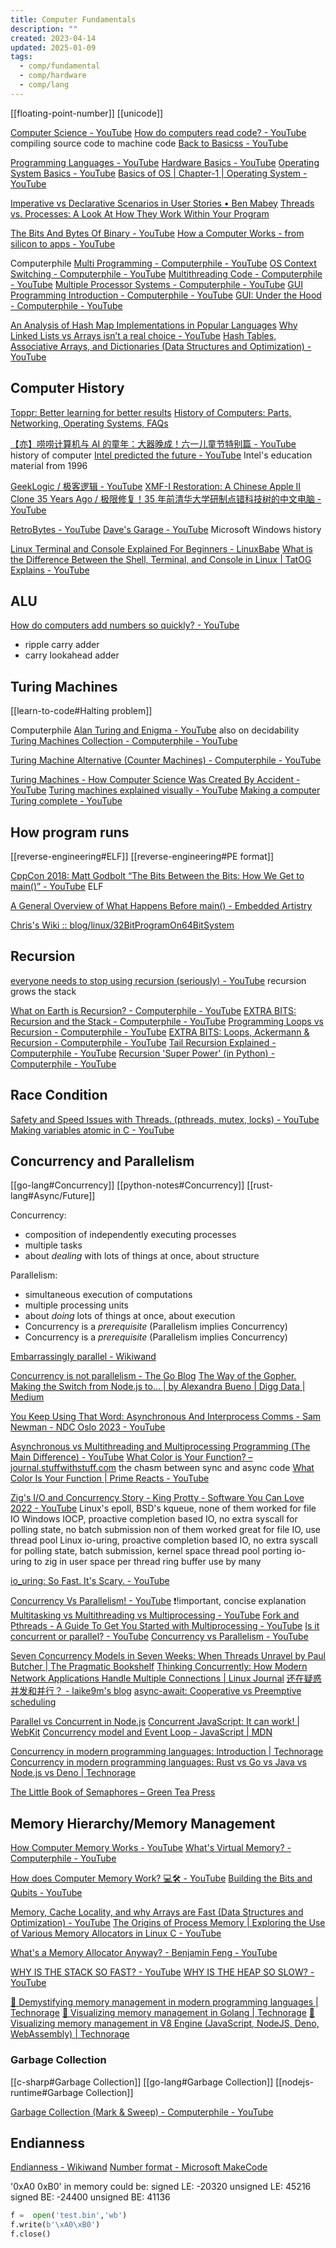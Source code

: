 ```yaml
---
title: Computer Fundamentals
description: ""
created: 2023-04-14
updated: 2025-01-09
tags:
  - comp/fundamental
  - comp/hardware
  - comp/lang
---
```


[[floating-point-number]]
[[unicode]]

[Computer Science - YouTube](https://www.youtube.com/playlist?list=PL8dPuuaLjXtNlUrzyH5r6jN9ulIgZBpdo)
[How do computers read code? - YouTube](https://www.youtube.com/watch?v=QXjU9qTsYCc) compiling source code to machine code
[Back to Basicss - YouTube](https://www.youtube.com/playlist?list=PLF2KJ6Gy3cZ4OSRP8GzWMd2ZPwRwmVsqp)

[Programming Languages - YouTube](https://www.youtube.com/playlist?list=PL7141DE955793D3F0)
[Hardware Basics - YouTube](https://www.youtube.com/watch?v=9-KUm9YpPm0)
[Operating System Basics - YouTube](https://www.youtube.com/watch?v=9GDX-IyZ_C8)
[Basics of OS | Chapter-1 | Operating System - YouTube](https://www.youtube.com/playlist?list=PLBlnK6fEyqRhDsKg2oXhVuN5z_1ysjJyg)

[Imperative vs Declarative Scenarios in User Stories • Ben Mabey](http://benmabey.com/2008/05/19/imperative-vs-declarative-scenarios-in-user-stories.html)
[Threads vs. Processes: A Look At How They Work Within Your Program](https://www.backblaze.com/blog/whats-the-diff-programs-processes-and-threads/)

[The Bits And Bytes Of Binary - YouTube](https://www.youtube.com/playlist?list=PLP29wDx6QmW47oPsNBFNEi_SYTOLDJXqQ)
[How a Computer Works - from silicon to apps - YouTube](https://www.youtube.com/watch?v=5f3NJnvnk7k)

Computerphile
[Multi Programming - Computerphile - YouTube](https://www.youtube.com/watch?v=MB0yDMQj1lU)
[OS Context Switching - Computerphile - YouTube](https://www.youtube.com/watch?v=DKmBRl8j3Ak)
[Multithreading Code - Computerphile - YouTube](https://www.youtube.com/watch?v=7ENFeb-J75k)
[Multiple Processor Systems - Computerphile - YouTube](https://www.youtube.com/watch?v=3RvkfuXUv1c)
[GUI Programming Introduction - Computerphile - YouTube](https://www.youtube.com/watch?v=odjdWym0t4I)
[GUI: Under the Hood - Computerphile - YouTube](https://www.youtube.com/watch?v=ptcHHXp1PEU)

[An Analysis of Hash Map Implementations in Popular Languages](https://rcoh.me/posts/hash-map-analysis/)
[Why Linked Lists vs Arrays isn’t a real choice - YouTube](https://www.youtube.com/watch?v=34ky600VTN0)
[Hash Tables, Associative Arrays, and Dictionaries (Data Structures and Optimization) - YouTube](https://www.youtube.com/watch?v=S5NY1fqisSY)

## Computer History

[Toppr: Better learning for better results](https://www.toppr.com/?utm_source=guides)
[History of Computers: Parts, Networking, Operating Systems, FAQs](https://www.toppr.com/guides/computer-aptitude-and-knowledge/basics-of-computers/history-of-computers/)

[【亦】唠唠计算机与 AI 的童年：大器晚成！六一儿童节特别篇 - YouTube](https://www.youtube.com/watch?v=-kGy0_8n68Y) history of computer
[Intel predicted the future - YouTube](https://www.youtube.com/watch?v=5-eFLcCDNo8) Intel's education material from 1996

[GeekLogic / 极客逻辑 - YouTube](https://www.youtube.com/@geeklogic)
[XMF-I Restoration: A Chinese Apple II Clone 35 Years Ago / 极限修复！35 年前清华大学研制点错科技树的中文电脑 - YouTube](https://www.youtube.com/watch?v=EGc8j9_w4FQ)

[RetroBytes - YouTube](https://www.youtube.com/@RetroBytesUK)
[Dave's Garage - YouTube](https://www.youtube.com/@DavesGarage) Microsoft Windows history

[Linux Terminal and Console Explained For Beginners - LinuxBabe](https://www.linuxbabe.com/command-line/linux-terminal)
[What is the Difference Between the Shell, Terminal, and Console in Linux | TatOG Explains - YouTube](https://www.youtube.com/watch?v=Z6_ja-c2pLc)

## ALU

[How do computers add numbers so quickly? - YouTube](https://www.youtube.com/watch?v=yj6wo5SCObY)

- ripple carry adder
- carry lookahead adder

## Turing Machines

[[learn-to-code#Halting problem]]

Computerphile
[Alan Turing and Enigma - YouTube](https://www.youtube.com/playlist?list=PLzH6n4zXuckodsatCTEuxaygCHizMS0_I) also on decidability
[Turing Machines Collection - Computerphile - YouTube](https://www.youtube.com/playlist?list=PLzH6n4zXuckrEzV0CB1xXbSdsP_a7VUoK)

[Turing Machine Alternative (Counter Machines) - Computerphile - YouTube](https://www.youtube.com/watch?v=PXN7jTNGQIw)

[Turing Machines - How Computer Science Was Created By Accident - YouTube](https://www.youtube.com/watch?v=PLVCscCY4xI)
[Turing machines explained visually - YouTube](https://www.youtube.com/watch?v=-ZS_zFg4w5k)
[Making a computer Turing complete - YouTube](https://www.youtube.com/watch?v=AqNDk_UJW4k)

## How program runs

[[reverse-engineering#ELF]]
[[reverse-engineering#PE format]]

[CppCon 2018: Matt Godbolt “The Bits Between the Bits: How We Get to main()” - YouTube](https://www.youtube.com/watch?v=dOfucXtyEsU) ELF

[A General Overview of What Happens Before main() - Embedded Artistry](https://embeddedartistry.com/blog/2019/04/08/a-general-overview-of-what-happens-before-main/)

[Chris's Wiki :: blog/linux/32BitProgramOn64BitSystem](https://utcc.utoronto.ca/~cks/space/blog/linux/32BitProgramOn64BitSystem)

## Recursion

[everyone needs to stop using recursion (seriously) - YouTube](https://www.youtube.com/watch?v=mMEmNX6aW_k) recursion grows the stack

[What on Earth is Recursion? - Computerphile - YouTube](https://www.youtube.com/watch?v=Mv9NEXX1VHc)
[EXTRA BITS: Recursion and the Stack - Computerphile - YouTube](https://www.youtube.com/watch?v=0pncNKHj-Sc&t=0s)
[Programming Loops vs Recursion - Computerphile - YouTube](https://www.youtube.com/watch?v=HXNhEYqFo0o)
[EXTRA BITS: Loops, Ackermann & Recursion - Computerphile - YouTube](https://www.youtube.com/watch?v=DVG5G1V8Zx0)
[Tail Recursion Explained - Computerphile - YouTube](https://www.youtube.com/watch?v=_JtPhF8MshA)
[Recursion 'Super Power' (in Python) - Computerphile - YouTube](https://www.youtube.com/watch?v=8lhxIOAfDss)

## Race Condition

[Safety and Speed Issues with Threads. (pthreads, mutex, locks) - YouTube](https://www.youtube.com/watch?v=9axu8CUvOKY)
[Making variables atomic in C - YouTube](https://www.youtube.com/watch?v=_xX25ThomIo)

## Concurrency and Parallelism

[[go-lang#Concurrency]]
[[python-notes#Concurrency]]
[[rust-lang#Async/Future]]

Concurrency:

- composition of independently executing processes
- multiple tasks
- about _dealing_ with lots of things at once, about structure

Parallelism:

- simultaneous execution of computations
- multiple processing units
- about _doing_ lots of things at once, about execution
- Concurrency is a _prerequisite_ (Parallelism implies Concurrency)
- Concurrency is a _prerequisite_ (Parallelism implies Concurrency)

[Embarrassingly parallel - Wikiwand](https://www.wikiwand.com/en/Embarrassingly_parallel)

[Concurrency is not parallelism - The Go Blog](http://blog.golang.org/concurrency-is-not-parallelism)
[The Way of the Gopher. Making the Switch from Node.js to… | by Alexandra Bueno | Digg Data | Medium](https://medium.com/digg-data/the-way-of-the-gopher-6693db15ae1f#.h4j5b62nh)

[You Keep Using That Word: Asynchronous And Interprocess Comms - Sam Newman - NDC Oslo 2023 - YouTube](https://www.youtube.com/watch?v=2LMEJ-WGFTk)

[Asynchronous vs Multithreading and Multiprocessing Programming (The Main Difference) - YouTube](https://www.youtube.com/watch?v=0vFgKr5bjWI)
[What Color is Your Function? – journal.stuffwithstuff.com](https://journal.stuffwithstuff.com/2015/02/01/what-color-is-your-function/) the chasm between sync and async code
[What Color Is Your Function | Prime Reacts - YouTube](https://www.youtube.com/watch?v=MoKe4zvtNzA)

[Zig's I/O and Concurrency Story - King Protty - Software You Can Love 2022 - YouTube](https://www.youtube.com/watch?v=Ul8OO4vQMTw)
Linux's epoll, BSD's kqueue, none of them worked for file IO
Windows IOCP, proactive completion based IO, no extra syscall for polling state, no batch submission
non of them worked great for file IO, use thread pool
Linux io-uring, proactive completion based IO, no extra syscall for polling state, batch submission, kernel space thread pool
porting io-uring to zig in user space
per thread ring buffer use by many

[io_uring: So Fast. It's Scary. - YouTube](https://www.youtube.com/watch?v=F82Qdi5kyjw)

[Concurrency Vs Parallelism! - YouTube](https://www.youtube.com/watch?v=RlM9AfWf1WU) ❗!important, concise explanation
[Multitasking vs Multithreading vs Multiprocessing - YouTube](https://www.youtube.com/watch?v=Tn0u-IIBmtc)
[Fork and Pthreads - A Guide To Get You Started with Multiprocessing - YouTube](https://www.youtube.com/watch?v=VCCCXTyJZzs)
[Is it concurrent or parallel? - YouTube](https://www.youtube.com/watch?v=r2__Rw8vu1M)
[Concurrency vs Parallelism - YouTube](https://www.youtube.com/watch?v=Y1pgpn2gOSg)

[Seven Concurrency Models in Seven Weeks: When Threads Unravel by Paul Butcher | The Pragmatic Bookshelf](https://pragprog.com/book/pb7con/seven-concurrency-models-in-seven-weeks)
[Thinking Concurrently: How Modern Network Applications Handle Multiple Connections | Linux Journal](https://www.linuxjournal.com/content/thinking-concurrently)
[还在疑惑并发和并行？ - laike9m's blog](https://laike9m.com/blog/huan-zai-yi-huo-bing-fa-he-bing-xing,61/)
[async-await: Cooperative vs Preemptive scheduling](https://kerkour.com/cooperative-vs-preemptive-scheduling/)

[Parallel vs Concurrent in Node.js](http://bytearcher.com/articles/parallel-vs-concurrent/)
[Concurrent JavaScript: It can work! | WebKit](https://webkit.org/blog/7846/concurrent-javascript-it-can-work/)
[Concurrency model and Event Loop - JavaScript | MDN](https://developer.mozilla.org/en/docs/Web/JavaScript/EventLoop)

[Concurrency in modern programming languages: Introduction | Technorage](https://deepu.tech/concurrency-in-modern-languages/)
[Concurrency in modern programming languages: Rust vs Go vs Java vs Node.js vs Deno | Technorage](https://deepu.tech/concurrency-in-modern-languages-final/)

[The Little Book of Semaphores – Green Tea Press](https://greenteapress.com/wp/semaphores/)

## Memory Hierarchy/Memory Management

[How Computer Memory Works - YouTube](https://www.youtube.com/playlist?list=PLzH6n4zXuckoxFPyhsMOYMGqyZOeN2SDJ)
[What's Virtual Memory? - Computerphile - YouTube](https://www.youtube.com/watch?v=5lFnKYCZT5o)

[How does Computer Memory Work? 💻🛠 - YouTube](https://www.youtube.com/watch?v=7J7X7aZvMXQ)
[Building the Bits and Qubits - YouTube](https://www.youtube.com/watch?v=F8U1d2Hqark)

[Memory, Cache Locality, and why Arrays are Fast (Data Structures and Optimization) - YouTube](https://www.youtube.com/watch?v=247cXLkYt2M)
[The Origins of Process Memory | Exploring the Use of Various Memory Allocators in Linux C - YouTube](https://www.youtube.com/watch?v=c7xf5dvUb_Q)

[What's a Memory Allocator Anyway? - Benjamin Feng - YouTube](https://www.youtube.com/watch?v=vHWiDx_l4V0)

[WHY IS THE STACK SO FAST? - YouTube](https://www.youtube.com/watch?v=N3o5yHYLviQ)
[WHY IS THE HEAP SO SLOW? - YouTube](https://www.youtube.com/watch?v=ioJkA7Mw2-U)

[🚀 Demystifying memory management in modern programming languages | Technorage](https://deepu.tech/memory-management-in-programming/)
[🚀 Visualizing memory management in Golang | Technorage](https://deepu.tech/memory-management-in-golang/)
[🚀 Visualizing memory management in V8 Engine (JavaScript, NodeJS, Deno, WebAssembly) | Technorage](https://deepu.tech/memory-management-in-v8/)

### Garbage Collection

[[c-sharp#Garbage Collection]]
[[go-lang#Garbage Collection]]
[[nodejs-runtime#Garbage Collection]]

[Garbage Collection (Mark & Sweep) - Computerphile - YouTube](https://www.youtube.com/watch?v=c32zXYAK7CI)

## Endianness

[Endianness - Wikiwand](https://www.wikiwand.com/en/Endianness)
[Number format - Microsoft MakeCode](https://makecode.microbit.org/types/buffer/number-format)

'0xA0 0xB0' in memory could be:
signed LE: -20320
unsigned LE: 45216
signed BE: -24400
unsigned BE: 41136

```python
f =  open('test.bin','wb')
f.write(b'\xA0\xB0')
f.close()
```
